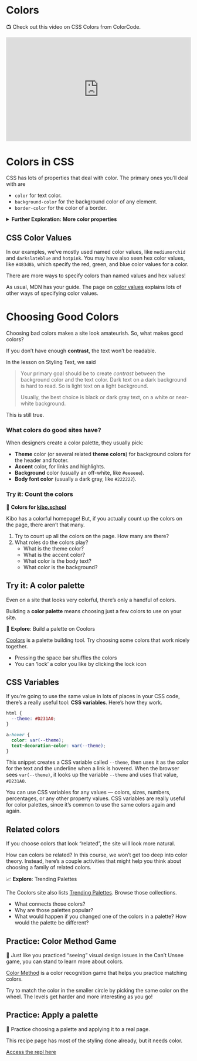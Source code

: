 # Colors

<aside>

📺 Check out this video on CSS Colors from ColorCode.

</aside>

<div style="position: relative; padding-bottom: 56.25%; height: 0;"><iframe src="https://www.youtube.com/embed/HxztHgRN8I4" title="CSS Colors" frameborder="0" webkitallowfullscreen mozallowfullscreen allowfullscreen style="position: absolute; top: 0; left: 0; width: 100%; height: 100%;"></iframe></div>

# Colors in CSS

CSS has lots of properties that deal with color. The primary ones you’ll deal with are

- `color` for text color.
- `background-color` for the background color of any element.
- `border-color` for the color of a border.

<details>
<summary><strong>Further Exploration: More color properties</strong></summary>

There are tons more CSS properties that use colors. Try searching MDN for any of these that interest you:

- `box-shadow`
- `outline-color`
- `text-decoration-color`
- `text-emphasis-color`
- `text-shadow`
- `caret-color`
- `column-rule-color`

</details>

## CSS Color Values

In our examples, we’ve mostly used named color values, like `mediumorchid` and `darkslateblue` and `hotpink`. You may have also seen hex color values, like `#483d8b`, which specify the red, green, and blue color values for a color.

There are more ways to specify colors than named values and hex values!

As usual, MDN has your guide. The page on [color values](https://developer.mozilla.org/en-US/docs/Web/CSS/color_value) explains lots of other ways of specifying color values.

# Choosing Good Colors

Choosing bad colors makes a site look amateurish. So, what makes good colors?

If you don’t have enough **contrast**, the text won’t be readable.

In the lesson on Styling Text, we said

> Your primary goal should be to create *contrast* between the background color
> and the text color. Dark text on a dark background is hard to read. So is
> light text on a light background.
>
> Usually, the best choice is black or dark gray text, on a white or near-white background.

This is still true.

### What colors do good sites have?

When designers create a color palette, they usually pick:

- **Theme** color (or several related **theme colors**) for background colors for the header and footer.
- **Accent** color, for links and highlights.
- **Background** color (usually an off-white, like `#eeeeee`).
- **Body font color** (usually a dark gray, like `#222222`).

### Try it: Count the colors

<aside>

🎨 **Colors for [kibo.school](https://kibo.school)**

Kibo has a colorful homepage! But, if you actually count up the colors on the page, there aren’t that many.

1. Try to count up all the colors on the page. How many are there?
2. What roles do the colors play?
    - What is the theme color?
    - What is the accent color?
    - What color is the body text?
    - What color is the background?

</aside>

## Try it: A color palette

Even on a site that looks very colorful, there’s only a handful of colors.

Building a **color palette** means choosing just a few colors to use on your site.

<aside>

🎨 **Explore**: Build a palette on Coolors

[Coolors](https://coolors.co/generate) is a palette building tool. Try choosing some colors that work nicely together.

- Pressing the space bar shuffles the colors
- You can ‘lock’ a color you like by clicking the lock icon
</aside>

## CSS Variables

If you’re going to use the same value in lots of places in your CSS code, there’s a really useful tool: **CSS variables**. Here’s how they work.

```css
html {
  --theme: #D231A0;
}

a:hover {
  color: var(--theme);
  text-decoration-color: var(--theme);
}
```

This snippet creates a CSS variable called `--theme`, then uses it as the color for the text and the underline when a link is hovered. When the browser sees `var(--theme)`, it looks up the variable `--theme` and uses that value, `#D231A0`.

You can use CSS variables for any values — colors, sizes, numbers, percentages, or any other property values. CSS variables are really useful for color palettes, since it’s common to use the same colors again and again.

## Related colors

If you choose colors that look “related”, the site will look more natural.

How can colors be related? In this course, we won’t get too deep into color theory. Instead, here’s a couple activities that might help you think about choosing a family of related colors.

<aside>


📈 **Explore**: Trending Palettes

The Coolors site also lists [Trending Palettes](https://coolors.co/palettes/trending). Browse those collections.

- What connects those colors?
- Why are those palettes popular?
- What would happen if you changed one of the colors in a palette? How would the palette be different?
</aside>

## Practice: Color Method Game

<aside>


👀 Just like you practiced “seeing” visual design issues in the Can’t Unsee game, you can stand to learn more about colors.

[Color Method](https://color.method.ac/) is a color recognition game that helps you practice matching colors.

Try to match the color in the smaller circle by picking the same color on the wheel. The levels get harder and more interesting as you go!

</aside>

## Practice: Apply a palette

<aside>

🍲 Practice choosing a palette and applying it to a real page.

This recipe page has most of the styling done already, but it needs color.

[Access the repl here](https://replit.com/team/tk10-wf/Apply-a-Palette)

</aside>
